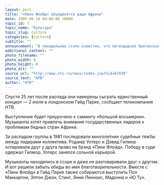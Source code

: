 ```yaml
---
layout: post
title: "«Пинк Флойд» объединятся ради Африки"
date: 2005-06-16 00:00:00 +0000
topic_id: 7
topic_name: "Культура"
topic_slug: culture
categories: [culture]
subtitle: ""
announcement: "В понедельник стало известно, что легендарная британская группа «Пинк Флойд» намерена воссоединиться."
additional_content: ""
photo_filename: ""
photo_width: 0
photo_height: 0
photo_alt: ""
source_url: "http://www.ntv.ru/news/index.jsp?nid=67439"
source_text: "НТВ"
author: "НТВ"
---
```

Спустя 25 лет после распада они намерены сыграть единственный концерт — 2 июля в лондонском Гайд Парке, сообщает телекомпания НТВ.

Выступление будет приурочено к саммиту «большой восьмерки». Музыканты хотят привлечь внимание государственных лидеров к проблемам бедных стран Африки.

За распадом группы в 1981 последовали многолетние судебные тяжбы между лидерами коллектива. Роджер Уотерс и Дэвид Гилмор оспаривали друг у друга право на брэнд «Пинк Флойд». Победу в суде одержал Гилмор. Уотерс занялся сольной карьерой.

Музыканты находились в ссоре и даже не разговаривали друг с другом. И вот решили забыть обиды во имя благотворительности. Вместе с «Пинк Флойд» в Гайд Парке также собираются выступить Пол Маккартни, Элтон Джон, Стинг, Энни Леннокс, Мадонна и «Ю Ту».
